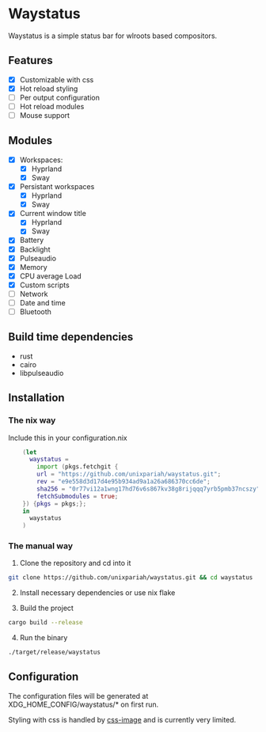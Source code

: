 # Waystatus

Waystatus is a simple status bar for wlroots based compositors.

## Features

- [x] Customizable with css
- [x] Hot reload styling
- [ ] Per output configuration
- [ ] Hot reload modules
- [ ] Mouse support

## Modules

- [x] Workspaces:
    - [x] Hyprland
    - [x] Sway
- [x] Persistant workspaces
    - [x] Hyprland
    - [x] Sway
- [x] Current window title
    - [x] Hyprland
    - [x] Sway
- [x] Battery
- [x] Backlight
- [x] Pulseaudio
- [x] Memory
- [x] CPU average Load
- [x] Custom scripts
- [ ] Network
- [ ] Date and time
- [ ] Bluetooth

## Build time dependencies

- rust
- cairo
- libpulseaudio

## Installation

### The nix way

Include this in your configuration.nix

```nix
    (let
      waystatus =
        import (pkgs.fetchgit {
        url = "https://github.com/unixpariah/waystatus.git";
        rev = "e9e558d3d17d4e95b934ad9a1a26a686370cc6de";
        sha256 = "0r77vi12a1wng17hd76v6s867kv38g8rijqqq7yrb5pmb37ncszy";
        fetchSubmodules = true;
    }) {pkgs = pkgs;};
    in
      waystatus
    )
```

### The manual way

1. Clone the repository and cd into it

```sh
git clone https://github.com/unixpariah/waystatus.git && cd waystatus
```

2. Install necessary dependencies or use nix flake

3. Build the project

```sh
cargo build --release
```

4. Run the binary

```sh
./target/release/waystatus
```

## Configuration

The configuration files will be generated at XDG_HOME_CONFIG/waystatus/* on first run.

Styling with css is handled by [css-image](https://github.com/unixpariah/css-image) and is currently very limited.
